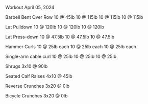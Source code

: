 Workout April 05, 2024

Barbell Bent Over Row
10 @ 45lb
10 @ 115lb
10 @ 115lb
10 @ 115lb

Lat Pulldown
10 @ 120lb
10 @ 120lb
10 @ 120lb

Lat Press-down
10 @ 47.5lb
10 @ 47.5lb
10 @ 47.5lb

Hammer Curls
10 @ 25lb each
10 @ 25lb each
10 @ 25lb each

Single-arm cable curl
10 @ 25lb
10 @ 25lb
10 @ 25lb

Shrugs
3x10 @ 90lb

Seated Calf Raises
4x10 @ 45lb 

Reverse Crunches
3x20 @ 0lb

Bicycle Crunches
3x20 @ 0lb